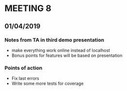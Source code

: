 # MEETING 8
## 01/04/2019

### Notes from TA in third demo presentation
- make everything work online instead of localhost
- Bonus points for features will be based on presentation

### Points of action
- Fix last errors
- Write some more tests for coverage